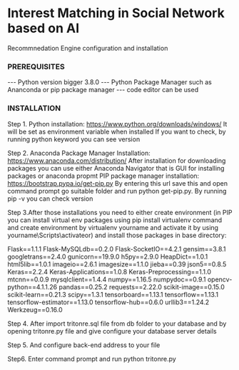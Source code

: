 # Interest Matching in Social Network based on AI #

Recommnedation Engine configuration and installation


### PREREQUISITES ###
--- Python version bigger 3.8.0
--- Python Package Manager such as Ananconda or pip package manager
--- code editor can be used

### INSTALLATION ###

Step 1. Python installation: https://www.python.org/downloads/windows/
	It will be set as environment variable when installed
	If you want to check, by running python keyword you can see version

Step 2. Anaconda Package Manager Installation: https://www.anaconda.com/distribution/
	After installation for downloading packages you can use either Anaconda Navigator that is GUI for installing packages or anaconda propmt 
	PIP package manager installation: https://bootstrap.pypa.io/get-pip.py
	By entering this url save this and open command prompt go suitable folder and run python get-pip.py. By running pip -v you can check version

Step 3.After those installations you need to either create environment (in PIP you can install virtual env packages using pip install virtualenv command and create environment by virtualenv yourname and activate it by using yourname\Scripts\activateor) and install those packages in base directory:

Flask==1.1.1
Flask-MySQLdb==0.2.0
Flask-SocketIO==4.2.1
gensim==3.8.1
googletrans==2.4.0
gunicorn==19.9.0
h5py==2.9.0
HeapDict==1.0.1
html5lib==1.0.1
imageio==2.6.1
imagesize==1.1.0
jieba==0.39
json5==0.8.5
Keras==2.2.4
Keras-Applications==1.0.8
Keras-Preprocessing==1.1.0
mtcnn==0.0.9
mysqlclient==1.4.4
numpy==1.16.5
numpydoc==0.9.1
opencv-python==4.1.1.26
pandas==0.25.2
requests==2.22.0
scikit-image==0.15.0
scikit-learn==0.21.3
scipy==1.3.1
tensorboard==1.13.1
tensorflow==1.13.1
tensorflow-estimator==1.13.0
tensorflow-hub==0.6.0
urllib3==1.24.2
Werkzeug==0.16.0

Step 4. After import tritonre.sql file from db folder to your database and by opening tritonre.py file and give configure your database server details

Step 5. And configure back-end address to your file

Step6. Enter command prompt and run python tritonre.py
